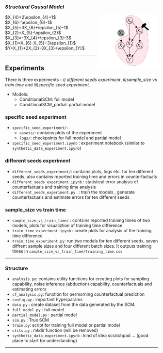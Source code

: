 ### *Structural Causal Model*
<img align="right" src="causal_graph.png" alt="causal_graph" width="200"/>
$X_{4}=2\epsilon_{4}+1$
<br>
$X_{6}=\epsilon_{6}-1$
<br>
$X_{5}=3X_{6}+\epsilon_{5}-1$
<br>
$X_{2}=X_{5}-\epsilon_{2}$
<br>
$X_{3}=-3X_{4}+\epsilon_{3}-3$
<br>
$X_{1}=X_{6}-X_{5}+3\epsilon_{1}$
<br>
$Y=X_{1}+2X_{2}-3X_{3}+\epsilon_{Y}$


---

## Experiments

There is three experiments - *i) different seeds experiment*, *ii)sample_size vs train time* and *iii)specific seed experiment*.

* Models:
    * ConditionalSCM: full model
    * ConditionalSCM_partial: partial model

### specific seed experiment

- `specific_seed_experiment/`:  
    - `assets/`: contains plots of the experiment
    - `logs/`: checkpoints for full model and partial model
- `specific_seed_experiment.ipynb` : experiment notebook (similar to `synthetic_data_experiment.ipynb`)



### different seeds experiment
- `different_seeds_experiment/`: contains plots, logs etc. for ten different seeds; also contains reported training time and errors in counterfactuals
- `different_seeds_experiment.ipynb` : statistical error analysis of counterfactuals and training time analysis 
- `different_seeds_experiment.py ` : train the models , generate counterfactuals and estimate errors for ten different seeds 




### sample_size vs train time
- `sample_size_vs_train_time/` :  contains reported training times of two models, plots for visualiztion of training time difference
- `train_time_experiment.ipynb` : create plots for analysis of the training time difference
- `train_time_experiment.py`: run two models for ten different seeds, seven diffrent sample sizes and four different batch sizes. It outputs training times in `sample_size_vs_train_time/training_time.csv`


---

### Structure
- `analysis.py`: contains utility functions for creating plots for sampling capability, noise inference (abduction) capability, counterfactuals and estimating errors 
- `cf_analysis.py`: function for permorning counterfactual prediction
-  `config.py` : important hyperparams
- `data.py` : create dataset from the data generated by the SCM.
- `full_model.py` : full model
- `partial_model.py` : partial model
- `scm.py` : True SCM
- `train.py`: script for training full model or partial model
- `utils.py` :  mkdir function (will be removed)
 - `synthetic_data_experiment.ipynb` : kind of idea scratchpad ... (good place to start for understanding) 

---
